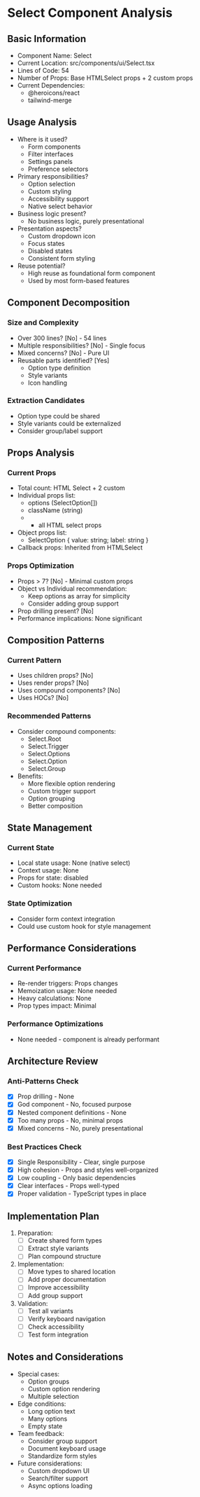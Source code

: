 # Select Component Analysis

## Basic Information

- Component Name: Select
- Current Location: src/components/ui/Select.tsx
- Lines of Code: 54
- Number of Props: Base HTMLSelect props + 2 custom props
- Current Dependencies: 
  - @heroicons/react
  - tailwind-merge

## Usage Analysis

- Where is it used?
  - Form components
  - Filter interfaces
  - Settings panels
  - Preference selectors
- Primary responsibilities?
  - Option selection
  - Custom styling
  - Accessibility support
  - Native select behavior
- Business logic present?
  - No business logic, purely presentational
- Presentation aspects?
  - Custom dropdown icon
  - Focus states
  - Disabled states
  - Consistent form styling
- Reuse potential?
  - High reuse as foundational form component
  - Used by most form-based features

## Component Decomposition

### Size and Complexity

- Over 300 lines? [No] - 54 lines
- Multiple responsibilities? [No] - Single focus
- Mixed concerns? [No] - Pure UI
- Reusable parts identified? [Yes]
  - Option type definition
  - Style variants
  - Icon handling

### Extraction Candidates

- Option type could be shared
- Style variants could be externalized
- Consider group/label support

## Props Analysis

### Current Props

- Total count: HTML Select + 2 custom
- Individual props list:
  - options (SelectOption[])
  - className (string)
  - + all HTML select props
- Object props list:
  - SelectOption { value: string; label: string }
- Callback props: Inherited from HTMLSelect

### Props Optimization

- Props > 7? [No] - Minimal custom props
- Object vs Individual recommendation:
  - Keep options as array for simplicity
  - Consider adding group support
- Prop drilling present? [No]
- Performance implications: None significant

## Composition Patterns

### Current Pattern

- Uses children props? [No]
- Uses render props? [No]
- Uses compound components? [No]
- Uses HOCs? [No]

### Recommended Patterns

- Consider compound components:
  - Select.Root
  - Select.Trigger
  - Select.Options
  - Select.Option
  - Select.Group
- Benefits:
  - More flexible option rendering
  - Custom trigger support
  - Option grouping
  - Better composition

## State Management

### Current State

- Local state usage: None (native select)
- Context usage: None
- Props for state: disabled
- Custom hooks: None needed

### State Optimization

- Consider form context integration
- Could use custom hook for style management

## Performance Considerations

### Current Performance

- Re-render triggers: Props changes
- Memoization usage: None needed
- Heavy calculations: None
- Prop types impact: Minimal

### Performance Optimizations

- None needed - component is already performant

## Architecture Review

### Anti-Patterns Check
- [x] Prop drilling - None
- [x] God component - No, focused purpose
- [x] Nested component definitions - None
- [x] Too many props - No, minimal props
- [x] Mixed concerns - No, purely presentational

### Best Practices Check

- [x] Single Responsibility - Clear, single purpose
- [x] High cohesion - Props and styles well-organized
- [x] Low coupling - Only basic dependencies
- [x] Clear interfaces - Props well-typed
- [x] Proper validation - TypeScript types in place

## Implementation Plan

1. Preparation:
   - [ ] Create shared form types
   - [ ] Extract style variants
   - [ ] Plan compound structure

2. Implementation:
   - [ ] Move types to shared location
   - [ ] Add proper documentation
   - [ ] Improve accessibility
   - [ ] Add group support

3. Validation:
   - [ ] Test all variants
   - [ ] Verify keyboard navigation
   - [ ] Check accessibility
   - [ ] Test form integration

## Notes and Considerations

- Special cases:
  - Option groups
  - Custom option rendering
  - Multiple selection
- Edge conditions:
  - Long option text
  - Many options
  - Empty state
- Team feedback:
  - Consider group support
  - Document keyboard usage
  - Standardize form styles
- Future considerations:
  - Custom dropdown UI
  - Search/filter support
  - Async options loading
